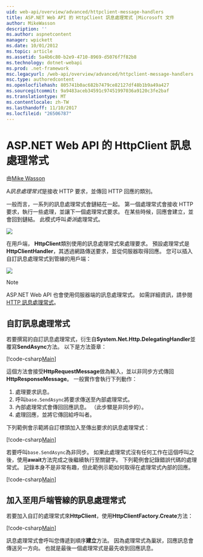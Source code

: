 ```yaml
---
uid: web-api/overview/advanced/httpclient-message-handlers
title: ASP.NET Web API 的 HttpClient 訊息處理常式 |Microsoft 文件
author: MikeWasson
description: ''
ms.author: aspnetcontent
manager: wpickett
ms.date: 10/01/2012
ms.topic: article
ms.assetid: 5a4b6c80-b2e9-4710-8969-d5076f7f82b8
ms.technology: dotnet-webapi
ms.prod: .net-framework
msc.legacyurl: /web-api/overview/advanced/httpclient-message-handlers
msc.type: authoredcontent
ms.openlocfilehash: 805741b0ac682b7479ce82127df48b1b9a49a427
ms.sourcegitcommit: 9a9483aceb34591c97451997036a9120c3fe2baf
ms.translationtype: MT
ms.contentlocale: zh-TW
ms.lasthandoff: 11/10/2017
ms.locfileid: "26506787"
---
```

<a name="httpclient-message-handlers-in-aspnet-web-api"></a>ASP.NET Web API 的 HttpClient 訊息處理常式
====================
由[Mike Wasson](https://github.com/MikeWasson)

A*訊息處理常式*是接收 HTTP 要求，並傳回 HTTP 回應的類別。

一般而言，一系列的訊息處理常式會鏈結在一起。 第一個處理常式會接收 HTTP 要求，執行一些處理，並讓下一個處理常式要求。 在某些時候，回應會建立，並會回到鏈結。 此模式呼叫*委派*處理常式。

![](httpclient-message-handlers/_static/image1.png)

在用戶端， **HttpClient**類別使用的訊息處理常式來處理要求。 預設處理常式是**HttpClientHandler**，其透過網路傳送要求，並從伺服器取得回應。 您可以插入自訂訊息處理常式到管線的用戶端：

![](httpclient-message-handlers/_static/image2.png)

> [!NOTE]
> ASP.NET Web API 也會使用伺服器端的訊息處理常式。 如需詳細資訊，請參閱[HTTP 訊息處理常式](http-message-handlers.md)。


## <a name="custom-message-handlers"></a>自訂訊息處理常式

若要撰寫的自訂訊息處理常式，衍生自**System.Net.Http.DelegatingHandler**並覆寫**SendAsync**方法。 以下是方法簽章：

[!code-csharp[Main](httpclient-message-handlers/samples/sample1.cs)]

這個方法會接受**HttpRequestMessage**做為輸入，並以非同步方式傳回**HttpResponseMessage**。 一般實作會執行下列動作：

1. 處理要求訊息。
2. 呼叫`base.SendAsync`將要求傳送至內部處理常式。
3. 內部處理常式會傳回回應訊息。 （此步驟是非同步的）。
4. 處理回應，並將它傳回給呼叫者。

下列範例會示範將自訂標頭加入至傳出要求的訊息處理常式：

[!code-csharp[Main](httpclient-message-handlers/samples/sample2.cs)]

若要呼叫`base.SendAsync`為非同步。 如果此處理常式沒有任何工作在這個呼叫之後，使用**await**方法完成之後繼續執行至關鍵字。 下列範例會記錄錯誤代碼的處理常式。 記錄本身不是非常有趣，但此範例示範如何取得在處理常式內部的回應。

[!code-csharp[Main](httpclient-message-handlers/samples/sample3.cs?highlight=10,13)]

## <a name="adding-message-handlers-to-the-client-pipeline"></a>加入至用戶端管線的訊息處理常式

若要加入自訂的處理常式來**HttpClient**，使用**HttpClientFactory.Create**方法：

[!code-csharp[Main](httpclient-message-handlers/samples/sample4.cs)]

訊息處理常式會呼叫您傳遞到順序**建立**方法。 因為處理常式為巢狀，回應訊息會傳送另一方向。 也就是最後一個處理常式是最先收到回應訊息。
